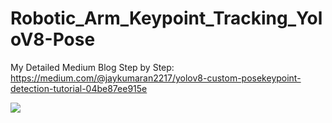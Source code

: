 # Robotic_Arm_Keypoint_Tracking_YoloV8-Pose

My Detailed Medium Blog Step by Step:
https://medium.com/@jaykumaran2217/yolov8-custom-posekeypoint-detection-tutorial-04be87ee915e

<img src="https://miro.medium.com/v2/resize:fit:720/format:webp/1*bSB6Skxdyr6xFPdsU6TyDw.png">
